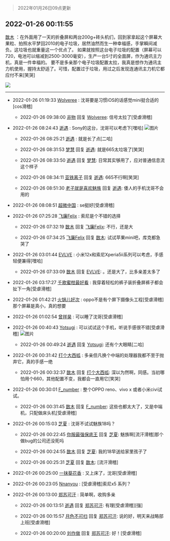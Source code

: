 > 2022年01月26日09点更新
<link rel="stylesheet" href="https://cdn.jsdelivr.net/gh/taotie6/sampleJSON@main/css/photo_show.css">
<meta name="referrer" content="no-referrer" />


 ## 2022-01-26 00:11:55 

 [㪚木](https://www.coolapk.com/feed/33097441?shareKey=NzlmYzI3MDEwYWQxNjFmMDJlMTI~) ：在外面用了一天的折叠屏和两台200g+砖头机们，回到家拿起这个屏幕大果粒、拍照水平梦回2010的电子垃圾，居然油然而生一种幸福感，手掌瞬间减负。这垃圾也就重量这一个优点了。
如果就按照这台电子垃圾的配置（屏幕可以720，电池可以缩减到2500-3000毫安），生产一台5寸的全面屏<!--break-->，作为通讯主力机，真是一件幸福的。
要不是多亲那个电子垃圾配置太拉，我真是想作为通讯主力机使用，握持太舒适了。可惜，配置过于垃圾，用过之后发现连通讯主力机它都应付不来[笑哭] 

<div class="album">
<img class="img-item" src="https://image.coolapk.com/feed/2019/0515/09/1081091_3748_1897@180x122.gif" />
</div>

 ------- 

- 2022-01-26 01:19:33 [Wolveree](uid=3291395) : 沈哥要是习惯iOS的话感觉mini挺合适的[cos滑稽] 

    - 2022-01-26 09:38:00 [非物](uid=2190248) 回复 [Wolveree](uid=3291395): 信号太拉了[受虐滑稽] 

- 2022-01-26 08:24:43 [逝遇](uid=2589293) : Sony的这台，沈哥可以考虑下[嘿哈] ![图片](https://image.coolapk.com/feed/2022/0126/08/2589293_220438b5_6682_4729_240@1080x2400.jpeg)

    - 2022-01-26 08:25:21 [逝遇](uid=2589293) : 就是长了点[二哈] 

    - 2022-01-26 08:31:53 [梦慧](uid=3752449) 回复 [逝遇](uid=2589293): 就是665太垃圾了[笑哭] 

    - 2022-01-26 08:33:50 [逝遇](uid=2589293) 回复 [梦慧](uid=3752449): 日常其实够用了，应对普通信息流这个样子 

    - 2022-01-26 08:34:11 [亚铁离子](uid=2220712) 回复 [逝遇](uid=2589293): 665不行啊[笑哭] 

    - 2022-01-26 08:51:30 [老子就是喜欢魅族](uid=2571233) 回复 [逝遇](uid=2589293): 倭人的手机沈哥不会用的 

- 2022-01-26 08:08:51 [超微中国](uid=749531) : se挺好[受虐滑稽] 

- 2022-01-26 07:25:28 [飞廉Felix](uid=900024) : 索尼是个不错的选择 

    - 2022-01-26 07:32:19 [㪚木](uid=1081091) 回复 [飞廉Felix](uid=900024): 不行，还是大 

    - 2022-01-26 07:34:25 [飞廉Felix](uid=900024) 回复 [㪚木](uid=1081091): 试试苹果mini吧，库克都急哭了 

- 2022-01-26 03:01:44 [EVLVE](uid=624501) : 小米12x和索尼Xperia5ii系列可以考虑，手感轻便兼得[嘿哈] 

    - 2022-01-26 07:33:09 [㪚木](uid=1081091) 回复 [EVLVE](uid=624501): 。还是大了，比多亲差太多了 

- 2022-01-26 03:17:27 [千歌蜜柑最好看](uid=1256624) : 我穿着轻松的裤子装折叠屏裤子都会扯下一角[受虐滑稽] 

- 2022-01-26 01:42:21 [火锅儿好次](uid=2242533) : oppo不是有个屏下摄像头工程[受虐滑稽]那个屏幕是真小，真的想要 

- 2022-01-26 01:02:54 [曾祥昊](uid=6695078) : 可以睡了沈哥[受虐滑稽] 

- 2022-01-26 00:40:43 [Yotsugi](uid=2555065) : 可以试试这个手机，听说手感很不错[受虐滑稽] ![图片](https://image.coolapk.com/feed/2022/0126/00/2555065_0c0bd562_8843_128_430@1080x2340.jpeg)

    - 2022-01-26 00:49:24 [逝遇](uid=2589293) 回复 [Yotsugi](uid=2555065): 还有个大眼睛[二哈] 

- 2022-01-26 00:31:42 [打个大西呱](uid=1279430) : 多亲但凡换个中端的处理器我都不至于抛弃它，真的手感一绝 

    - 2022-01-26 00:32:37 [㪚木](uid=1081091) 回复 [打个大西呱](uid=1279430): 深以为然啊，同感。当初哪怕用个660，其他配置不变，我都会一直用它[笑哭] 

- 2022-01-26 00:30:01 [F_number](uid=3294719) : 整个OPPO reno、vivo x 或者小米civi试试。 

    - 2022-01-26 00:31:45 [㪚木](uid=1081091) 回复 [F_number](uid=3294719): 这些也都太大了，又是中端机，只配做床头机[受虐滑稽] 

- 2022-01-26 00:15:03 [芝夏](uid=3226904) : 沈哥不试试魅族18吗？ 

    - 2022-01-26 00:22:45 [你服最强保底王](uid=3268736) 回复 [芝夏](uid=3226904): 魅族啊[流汗滑稽]那个做bug的公司还没死吗 

    - 2022-01-26 00:24:55 [㪚木](uid=1081091) 回复 [芝夏](uid=3226904): 我的18早送给家里孩子了 

    - 2022-01-26 00:25:31 [芝夏](uid=3226904) 回复 [㪚木](uid=1081091): [流汗滑稽] 

- 2022-01-26 00:25:00 [一抹葵花香](uid=3812108) : 又上床了，沈哥[受虐滑稽] 

- 2022-01-26 00:23:05 [Nnanyou](uid=2378301) : [受虐滑稽]索尼x5 系列？ 

- 2022-01-26 00:13:00 [郑苏可汗](uid=678781) : 简单啊，收购多亲 

    - 2022-01-26 00:13:51 [逝遇](uid=2589293) 回复 [郑苏可汗](uid=678781): 有理[受虐滑稽][强] 

    - 2022-01-26 00:15:57 [月色不可扫](uid=3639201) 回复 [郑苏可汗](uid=678781): 说的好，明天来战略部上班[受虐滑稽] 

    - 2022-01-26 00:20:00 [刘作做](uid=3250383) 回复 [郑苏可汗](uid=678781): 好！[受虐滑稽] 

